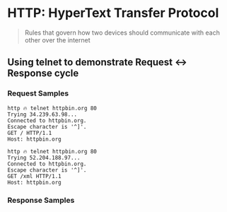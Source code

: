 # HTTP: **H**yper**T**ext **T**ransfer **P**rotocol
> Rules that govern how two devices should communicate with each other over the
internet

## Using telnet to demonstrate Request <-> Response cycle

### Request Samples
```console
http 🔥 telnet httpbin.org 80
Trying 34.239.63.98...
Connected to httpbin.org.
Escape character is '^]'.
GET / HTTP/1.1
Host: httpbin.org
```


```console
http 🔥 telnet httpbin.org 80
Trying 52.204.188.97...
Connected to httpbin.org.
Escape character is '^]'.
GET /xml HTTP/1.1
Host: httpbin.org
```

### Response Samples
